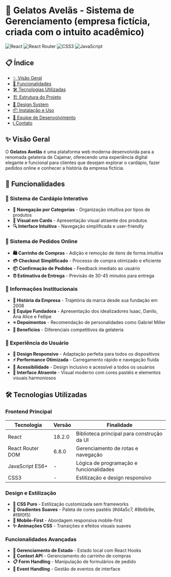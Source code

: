 # 🍦 Gelatos Avelãs - Sistema de Gerenciamento (empresa fictícia, criada com o intuito acadêmico)

![React](https://img.shields.io/badge/React-18.2.0-61DAFB?style=for-the-badge&logo=react)
![React Router](https://img.shields.io/badge/React_Router-6.8.0-CA4245?style=for-the-badge&logo=react-router)
![CSS3](https://img.shields.io/badge/CSS3-Styled-1572B6?style=for-the-badge&logo=css3)
![JavaScript](https://img.shields.io/badge/JavaScript-ES6+-F7DF1E?style=for-the-badge&logo=javascript)

## 📋 Índice

- [✨ Visão Geral](#-visão-geral)
- [🚀 Funcionalidades](#-funcionalidades)
- [🛠️ Tecnologias Utilizadas](#️-tecnologias-utilizadas)
- [🏗️ Estrutura do Projeto](#️-estrutura-do-projeto)
- [🎨 Design System](#-design-system)
- [📦 Instalação e Uso](#-instalação-e-uso)
- [👥 Equipe de Desenvolvimento](#-equipe-de-desenvolvimento)
- [📞 Contato](#-contato)

## ✨ Visão Geral

O **Gelatos Avelãs** é uma plataforma web moderna desenvolvida para a renomada gelateria de Cajamar, oferecendo uma experiência digital elegante e funcional para clientes que desejam explorar o cardápio, fazer pedidos online e conhecer a história da empresa fictícia.

## 🚀 Funcionalidades

### 🍦 Sistema de Cardápio Interativo
- **📑 Navegação por Categorias** - Organização intuitiva por tipos de produtos
- **🎯 Visual em Cards** - Apresentação visual atraente dos produtos
- **🔍 Interface Intuitiva** - Navegação simplificada e user-friendly

### 🛒 Sistema de Pedidos Online
- **🛍️ Carrinho de Compras** - Adição e remoção de itens de forma intuitiva
- **💳 Checkout Simplificado** - Processo de compra otimizado e eficiente
- **📦 Confirmação de Pedidos** - Feedback imediato ao usuário
- **⏰ Estimativa de Entrega** - Previsão de 30-45 minutos para entrega

### 🏪 Informações Institucionais
- **📖 História da Empresa** - Trajetória da marca desde sua fundação em 2008
- **👥 Equipe Fundadora** - Apresentação dos idealizadores Isaac, Danilo, Ana Alice e Fellipe
- **⭐ Depoimentos** - Recomendação de personalidades como Gabriel Miller
- **🎯 Benefícios** - Diferenciais competitivos da gelateria

### 📱 Experiência do Usuário
- **📲 Design Responsivo** - Adaptação perfeita para todos os dispositivos
- **⚡ Performance Otimizada** - Carregamento rápido e navegação fluida
- **🎨 Acessibilidade** - Design inclusivo e acessível a todos os usuários
- **🌈 Interface Atraente** - Visual moderno com cores pastéis e elementos visuais harmoniosos

## 🛠️ Tecnologias Utilizadas

### Frontend Principal
| Tecnologia | Versão | Finalidade |
|------------|---------|------------|
| React | 18.2.0 | Biblioteca principal para construção da UI |
| React Router DOM | 6.8.0 | Gerenciamento de rotas e navegação |
| JavaScript ES6+ | - | Lógica de programação e funcionalidades |
| CSS3 | - | Estilização e design responsivo |

### Design e Estilização
- **🎨 CSS Puro** - Estilização customizada sem frameworks
- **🌈 Gradientes Suaves** - Paleta de cores pastéis (#d4a5c7, #8b6b9e, #f8f0f5)
- **📱 Mobile-First** - Abordagem responsiva mobile-first
- **✨ Animações CSS** - Transições e efeitos visuais suaves

### Funcionalidades Avançadas
- **🔄 Gerenciamento de Estado** - Estado local com React Hooks
- **🛒 Context API** - Gerenciamento do carrinho de compras
- **📋 Form Handling** - Manipulação de formulários de pedido
- **🎯 Event Handling** - Gestão de eventos de interface

